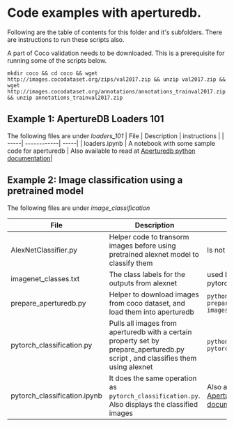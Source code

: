 # Code examples with aperturedb.

Following are the table of contents for this folder and it's subfolders.
There are instructions to run these scripts also.

A part of Coco validation needs to be downloaded. 
This is a prerequisite for running some of the scripts below.

```
mkdir coco && cd coco && wget http://images.cocodataset.org/zips/val2017.zip && unzip val2017.zip && wget http://images.cocodataset.org/annotations/annotations_trainval2017.zip && unzip annotations_trainval2017.zip
```

## Example 1: ApertureDB Loaders 101

The following files are under *loaders_101*
| File | Description | instructions |
| -----| ------------| -----|
| loaders.ipynb | A notebook with some sample code for aperturedb | Also available to read at [Aperturedb python documentation](https://python.docs.aperturedata.io/examples/loaders.html)|

## Example 2: Image classification using a pretrained model
The following files are under *image_classification*

| File | Description | instructions |
| -----| ------------| -----|
| AlexNetClassifier.py | Helper code to transorm images before using pretrained alexnet model to classify them | Is not invoked directly |
| imagenet_classes.txt | The class labels for the outputs from alexnet | used by pytorch_classification.py |
| prepare_aperturedb.py | Helper to download images from coco dataset, and load them into aperturedb | ``python prepare_aperturedb.py -images_count 100`` |
| pytorch_classification.py | Pulls all images from aperturedb with a certain property set by prepare_aperturedb.py script , and classifies them using alexnet | ``python pytorch_classification.py`` |
| pytorch_classification.ipynb | It does the same operation as ``pytorch_classification.py``. Also displays the classified images | Also available to read at [Aperturedb python documentation](https://python.docs.aperturedata.io/examples/pytorch_classification.html) |